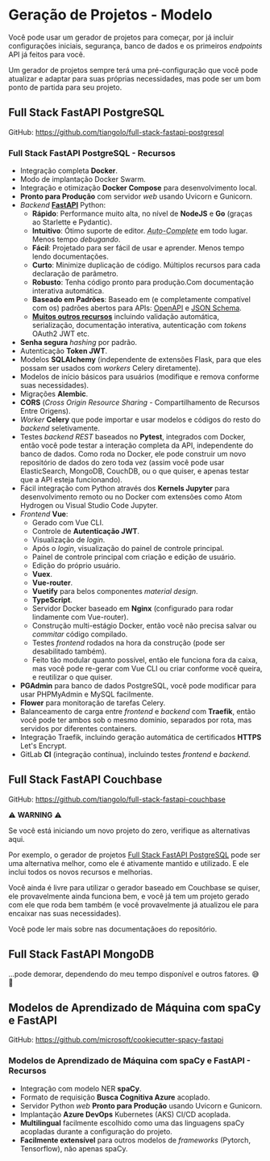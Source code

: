 # Geração de Projetos - Modelo

Você pode usar um gerador de projetos para começar, por já incluir configurações iniciais, segurança, banco de dados e os primeiros _endpoints_ API já feitos para você.

Um gerador de projetos sempre terá uma pré-configuração que você pode atualizar e adaptar para suas próprias necessidades, mas pode ser um bom ponto de partida para seu projeto.

## Full Stack FastAPI PostgreSQL

GitHub: <a href="https://github.com/tiangolo/full-stack-fastapi-postgresql" class="external-link" target="_blank">https://github.com/tiangolo/full-stack-fastapi-postgresql</a>

### Full Stack FastAPI PostgreSQL - Recursos

* Integração completa **Docker**.
* Modo de implantação Docker Swarm.
* Integração e otimização **Docker Compose** para desenvolvimento local.
* **Pronto para Produção** com servidor _web_ usando Uvicorn e Gunicorn.
* _Backend_ <a href="https://github.com/tiangolo/fastapi" class="external-link" target="_blank">**FastAPI**</a> Python:
    * **Rápido**: Performance muito alta, no nível de **NodeJS** e **Go** (graças ao Starlette e Pydantic).
    * **Intuitivo**: Ótimo suporte de editor. <abbr title="também conhecido como auto-complete, auto completação, IntelliSense">_Auto-Complete_</abbr> em todo lugar. Menos tempo _debugando_.
    * **Fácil**: Projetado para ser fácil de usar e aprender. Menos tempo lendo documentações.
    * **Curto**: Minimize duplicação de código. Múltiplos recursos para cada declaração de parâmetro.
    * **Robusto**: Tenha código pronto para produção.Com documentação interativa automática.
    * **Baseado em Padrões**: Baseado em (e completamente compatível com os) padrões abertos para APIs: <a href="https://github.com/OAI/OpenAPI-Specification" class="external-link" target="_blank">OpenAPI</a> e <a href="http://json-schema.org/" class="external-link" target="_blank">JSON Schema</a>.
    * <a href="https://fastapi.tiangolo.com/features/" class="external-link" target="_blank">**Muitos outros recursos**</a> incluindo validação automática, serialização, documentação interativa, autenticação com _tokens_ OAuth2 JWT etc.
* **Senha segura** _hashing_ por padrão.
* Autenticação **Token JWT**.
* Modelos **SQLAlchemy** (independente de extensões Flask, para que eles possam ser usados com _workers_ Celery diretamente).
* Modelos de início básicos para usuários (modifique e remova conforme suas necessidades).
* Migrações **Alembic**.
* **CORS** (_Cross Origin Resource Sharing_ - Compartilhamento de Recursos Entre Origens).
* _Worker_ **Celery** que pode importar e usar modelos e códigos do resto do _backend_ seletivamente.
* Testes _backend_ _REST_ baseados no **Pytest**, integrados com Docker, então você pode testar a interação completa da API, independente do banco de dados. Como roda no Docker, ele pode construir um novo repositório de dados do zero toda vez (assim você pode usar ElasticSearch, MongoDB, CouchDB, ou o que quiser, e apenas testar que a API esteja funcionando).
* Fácil integração com Python através dos **Kernels Jupyter** para desenvolvimento remoto ou no Docker com extensões como Atom Hydrogen ou Visual Studio Code Jupyter.
* _Frontend_ **Vue**:
    * Gerado com Vue CLI.
    * Controle de **Autenticação JWT**.
    * Visualização de _login_.
    * Após o _login_, visualização do painel de controle principal.
    * Painel de controle principal com criação e edição de usuário.
    * Edição do próprio usuário.
    * **Vuex**.
    * **Vue-router**.
    * **Vuetify** para belos componentes _material design_.
    * **TypeScript**.
    * Servidor Docker baseado em **Nginx** (configurado para rodar lindamente com Vue-router).
    * Construção multi-estágio Docker, então você não precisa salvar ou _commitar_ código compilado.
    * Testes _frontend_ rodados na hora da construção (pode ser desabilitado também).
    * Feito tão modular quanto possível, então ele funciona fora da caixa, mas você pode re-gerar com Vue CLI ou criar conforme você queira, e reutilizar o que quiser.
* **PGAdmin** para banco de dados PostgreSQL, você pode modificar para usar PHPMyAdmin e MySQL facilmente.
* **Flower** para monitoração de tarefas Celery.
* Balanceamento de carga entre _frontend_ e _backend_ com **Traefik**, então você pode ter ambos sob o mesmo domínio, separados por rota, mas servidos por diferentes containers.
* Integração Traefik, incluindo geração automática de certificados **HTTPS** Let's Encrypt.
* GitLab **CI** (integração contínua), incluindo testes _frontend_ e _backend_.

## Full Stack FastAPI Couchbase

GitHub: <a href="https://github.com/tiangolo/full-stack-fastapi-couchbase" class="external-link" target="_blank">https://github.com/tiangolo/full-stack-fastapi-couchbase</a>

⚠️ **WARNING** ⚠️

Se você está iniciando um novo projeto do zero, verifique as alternativas aqui.

Por exemplo, o gerador de projetos <a href="https://github.com/tiangolo/full-stack-fastapi-postgresql" class="external-link" target="_blank">Full Stack FastAPI PostgreSQL</a> pode ser uma alternativa melhor, como ele é ativamente mantido e utilizado. E ele inclui todos os novos recursos e melhorias.

Você ainda é livre para utilizar o gerador baseado em Couchbase se quiser, ele provavelmente ainda funciona bem, e você já tem um projeto gerado com ele que roda bem também (e você provavelmente já atualizou ele para encaixar nas suas necessidades).

Você pode ler mais sobre nas documentaçãoes do repositório.

## Full Stack FastAPI MongoDB

...pode demorar, dependendo do meu tempo disponível e outros fatores. 😅 🎉

## Modelos de Aprendizado de Máquina com spaCy e FastAPI

GitHub: <a href="https://github.com/microsoft/cookiecutter-spacy-fastapi" class="external-link" target="_blank">https://github.com/microsoft/cookiecutter-spacy-fastapi</a>

### Modelos de Aprendizado de Máquina com spaCy e FastAPI - Recursos

* Integração com modelo NER **spaCy**.
* Formato de requisição **Busca Cognitiva Azure** acoplado.
* Servidor Python _web_ **Pronto para Produção** usando Uvicorn e Gunicorn.
* Implantação **Azure DevOps** Kubernetes (AKS) CI/CD acoplada.
* **Multilingual** facilmente escolhido como uma das linguagens spaCy acopladas durante a configuração do projeto.
* **Facilmente extensível** para outros modelos de _frameworks_ (Pytorch, Tensorflow), não apenas spaCy.
